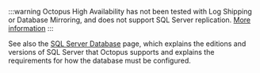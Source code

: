:::warning
Octopus High Availability has not been tested with Log Shipping or Database Mirroring, and does not support SQL Server replication. [More information](/docs/administration/data/octopus-database/#highavailability)
:::

See also the [SQL Server Database](/docs/installation/sql-server-database/) page, which explains the editions and versions of SQL Server that Octopus supports and explains the requirements for how the database must be configured.